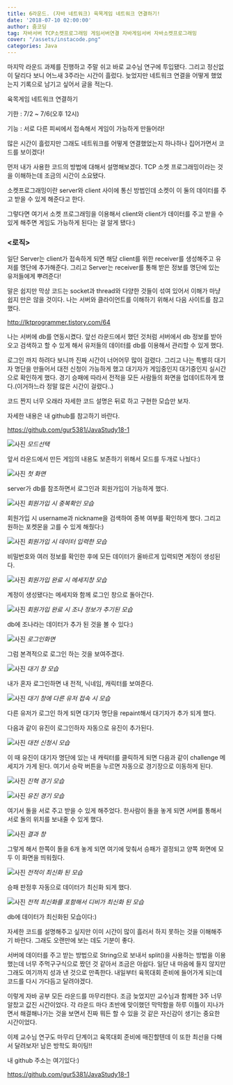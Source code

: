 ```yaml
---
title: 6라운드. (자바 네트워크) 육목게임 네트워크 연결하기!
date: '2018-07-10 02:00:00'
author: 줌코딩
tag: 자바서버 TCP소켓프로그래밍 게임서버연결 자바게임서버 자바소켓프로그래밍
cover: "/assets/instacode.png"
categories: Java
---
```



마지막 라운드 과제를 진행하고 주말 쉬고 바로 교수님 연구에 투입됐다. 그리고 정신없이 달리다 보니 어느새 3주라는 시간이 흘렀다. 늦었지만 네트워크 연결을 어떻게 했었는지 기록으로 남기고 싶어서 글을 적는다.

육목게임 네트워크 연결하기

기한 : 7/2 ~ 7/6(오후 12시)

기능 : 서로 다른 피씨에서 접속해서 게임이 가능하게 만들어라!

많은 시간이 흘렀지만 그래도 네트워크를 어떻게 연결했었는지 하나하나 집어가면서 코드를 보이겠다!


먼저 내가 사용한 코드의 방법에 대해서 설명해보겠다.
TCP 소켓 프로그래밍이라는 것을 이해하는데 조금의 시간이 소요됐다. 

소켓프로그래밍이란 server와 client 사이에 통신 방법인데 소켓이 이 둘의 데이터를 주고 받을 수 있게 해준다고 한다. 

그렇다면 여기서 소켓 프로그래밍을 이용해서 client와 client가 데이터를 주고 받을 수 있게 해주면 게임도 가능하게 된다는 걸 알게 됐다:)

### <로직>

일단 Server는 client가 접속하게 되면 해당 client를 위한 receiver를 생성해주고 유저를 명단에 추가해준다.
그리고 Server는 receiver를 통해 받은 정보를 명단에 있는 유저들에게 뿌려준다!

말은 쉽지만 막상 코드는 socket과 thread와 다양한 것들이 섞여 있어서 이해가 마냥 쉽지 만은 않을 것이다.
나는 서버와 클라이언트를 이해하기 위해서 다음 사이트를 참고했다.

<http://lktprogrammer.tistory.com/64>


나는 서버에 db를 연동시켰다. 앞선 라운드에서 했던 것처럼 서버에서 db 정보를 받아오고 검색하고 할 수 있게 해서 유저들의 데이터를 db를 이용해서 관리할 수 있게 했다.

로그인 까지 하려다 보니까 진짜 시간이 너어어무 많이 걸렸다.
그리고 나는 특별히 대기자 명단을 만들어서 대전 신청이 가능하게 했고 대기자가 게임중인지 대기중인지 실시간으로 확인하게 했다.
경기 승패에 따라서 전적을 모든 사람들의 화면을 업데이트하게 했다.(이거하느라 정말 많은 시간이 걸렸다..)

코드 짠지 너무 오래라 자세한 코드 설명은 뒤로 하고 구현한 모습만 보자.

자세한 내용은 내 github를 참고하기 바란다.

<https://github.com/gur5381/JavaStudy18-1>



![사진](https://raw.githubusercontent.com/zoomKoding/zoomKoding.github.io/master/assets/_posts/Java-Project/Round6/1.png)
*모드선택*

앞서 라운드에서 만든 게임의 내용도 보존하기 위해서 모드를 두개로 나눴다:)

![사진](https://raw.githubusercontent.com/zoomKoding/zoomKoding.github.io/master/assets/_posts/Java-Project/Round6/2.png)
*첫 화면*

server가 db를 참조하면서 로그인과 회원가입이 가능하게 했다.

![사진](https://raw.githubusercontent.com/zoomKoding/zoomKoding.github.io/master/assets/_posts/Java-Project/Round6/3.png)
*회원가입 시 중복확인 모습*

회원가입 시 username과 nickname을 검색하여 중복 여부를 확인하게 했다. 그리고 원하는 포켓몬을 고를 수 있게 해줬다:)

![사진](https://raw.githubusercontent.com/zoomKoding/zoomKoding.github.io/master/assets/_posts/Java-Project/Round6/4.png)
*회원가입 시 데이터 입력한 모습*

비밀번호와 여러 정보를 확인한 후에 모든 데이터가 올바르게 입력되면 계정이 생성된다.

![사진](https://raw.githubusercontent.com/zoomKoding/zoomKoding.github.io/master/assets/_posts/Java-Project/Round6/5.png)
*회원가입 완료 시 메세지창 모습*

계정이 생성됐다는 메세지와 함께 로그인 창으로 돌아간다.

![사진](https://raw.githubusercontent.com/zoomKoding/zoomKoding.github.io/master/assets/_posts/Java-Project/Round6/6.png)
*회원가입 완료 시 조나 정보가 추기된 모습*

db에 조나라는 데이터가 추가 된 것을 볼 수 있다:)

![사진](https://raw.githubusercontent.com/zoomKoding/zoomKoding.github.io/master/assets/_posts/Java-Project/Round6/7.png)
*로그인화면*

그럼 본격적으로 로그인 하는 것을 보여주겠다.

![사진](https://raw.githubusercontent.com/zoomKoding/zoomKoding.github.io/master/assets/_posts/Java-Project/Round6/8.png)
*대기 창 모습*

내가 혼자 로그인하면 내 전적, 닉네임, 캐릭터를 보여준다.

![사진](https://raw.githubusercontent.com/zoomKoding/zoomKoding.github.io/master/assets/_posts/Java-Project/Round6/9.png)
*대기 창에 다른 유저 접속 시 모습*

다른 유저가 로그인 하게 되면 대기자 명단을 repaint해서 대기자가 추가 되게 했다.

다음과 같이 유진이 로그인하자 자동으로 유진이 추가된다.

![사진](https://raw.githubusercontent.com/zoomKoding/zoomKoding.github.io/master/assets/_posts/Java-Project/Round6/10.png)
*대전 신청시 모습*

이 때 유진이 대기자 명단에 있는 내 캐릭터를 클릭하게 되면 다음과 같이 challenge 메세지가 가게 된다. 여기서 승락 버튼을 누르면 자동으로 경기장으로 이동하게 된다.

![사진](https://raw.githubusercontent.com/zoomKoding/zoomKoding.github.io/master/assets/_posts/Java-Project/Round6/11.png)
*진혁 경기 모습*

![사진](https://raw.githubusercontent.com/zoomKoding/zoomKoding.github.io/master/assets/_posts/Java-Project/Round6/12.png)
*유진 경기 모습*

여기서 돌을 서로 주고 받을 수 있게 해주었다. 한사람이 돌을 놓게 되면 서버를 통해서 서로 돌의 위치를 보내줄 수 있게 했다.

![사진](https://raw.githubusercontent.com/zoomKoding/zoomKoding.github.io/master/assets/_posts/Java-Project/Round6/13.png)
*결과 창*

그렇게 해서 한쪽이 돌을 6개 놓게 되면 여기에 맞춰서 승패가 결정되고 양쪽 화면에 모두 이 화면을 띄워줬다.

![사진](https://raw.githubusercontent.com/zoomKoding/zoomKoding.github.io/master/assets/_posts/Java-Project/Round6/14.png)
*전적이 최신화 된 모습*

승패 판정후 자동으로 데이터가 최신화 되게 했다.

![사진](https://raw.githubusercontent.com/zoomKoding/zoomKoding.github.io/master/assets/_posts/Java-Project/Round6/15.png)
*전적 최신화를 포함해서 디비가 최신화 된 모습*

db에 데이터가 최신화된 모습이다:)

자세한 코드를 설명해주고 싶지만 이미 시간이 많이 흘러서 하지 못하는 것을 이해해주기 바란다. 그래도 오랜만에 보는 데도 기분이 좋다.

서버에 데이터를 주고 받는 방법으로 String으로 보내서 split()을 사용하는 방법을 이용했는데 너무 주먹구구식으로 짰던 것 같아서 조금은 아쉽다. 일단 내 마음에 들지 않지만 그래도 여기까지 성과 낸 것으로 만족한다. 내일부터 육목대회 준비에 들어가게 되는데 코드를 다시 가다듬고 달려야겠다. 

이렇게 자바 공부 모든 라운드를 마무리한다. 조금 늦었지만 교수님과 함께한 3주 너무 알찼고 값진 시간이었다. 각 라운드 마다 초반에 맞이했던 막막함을 하루 이틀이 지나가면서 해결해나가는 것을 보면서 진짜 뭐든 할 수 있을 것 같은 자신감이 생기는 중요한 시간이었다.

이제 교수님 연구도 마무리 단계이고 육목대회 준비에 매진할텐데 이 또한 최선을 다해서 달려보자! 남은 방학도 화이팅!!

내 github 주소는 여기있다:)

<https://github.com/gur5381/JavaStudy18-1>
